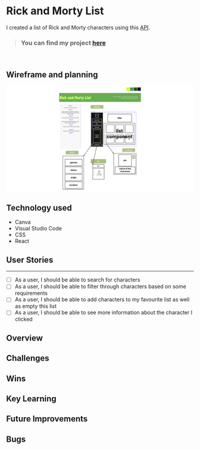 # Rick and Morty List

I created a list of Rick and Morty characters using this [API](https://rickandmortyapi.com/documentation). 

> ### You can find my project [here]()

<br>

## Wireframe and planning 
![](/pictures/Wireframe%20Flowchart%20Whiteboard%20in%20Violet%20Blue%20Minimal%20Lines%20Style.png)

## Technology used
- Canva
- Visual Studio Code
- CSS
- React

## User Stories
***
- [ ] As a user, I should be able to search for characters
- [ ] As a user, I should be able to filter through characters based on some requirements
- [ ] As a user, I should be able to add characters to my favourite list as well as empty this list
- [ ] As a user, I should be able to see more information about the character I clicked 
<!-- - [ ] As a user, I should be able to add more characters to my screen -->

## Overview

## Challenges

## Wins

## Key Learning

## Future Improvements 

## Bugs

